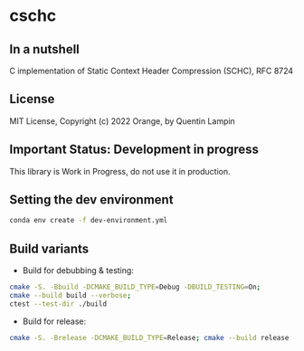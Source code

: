 # cschc

## In a nutshell

C implementation of Static Context Header Compression (SCHC), RFC 8724

## License

MIT License, Copyright (c) 2022 Orange, by Quentin Lampin

## Important Status: Development in progress

This library is Work in Progress, do not use it in production.

## Setting the dev environment

```bash
conda env create -f dev-environment.yml
```

## Build variants

- Build for debubbing & testing:

```bash
cmake -S. -Bbuild -DCMAKE_BUILD_TYPE=Debug -DBUILD_TESTING=On;
cmake --build build --verbose;
ctest --test-dir ./build 
```

- Build for release:
```bash
cmake -S. -Brelease -DCMAKE_BUILD_TYPE=Release; cmake --build release --verbose
```

